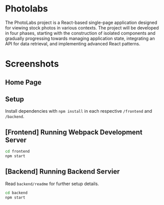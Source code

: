 # Photolabs
The PhotoLabs project is a React-based single-page application designed for viewing stock photos in various contexts. The project will be developed in four phases, starting with the construction of isolated components and gradually progressing towards managing application state, integrating an API for data retrieval, and implementing advanced React patterns.

# Screenshots
## Home Page



## Setup

Install dependencies with `npm install` in each respective `/frontend` and `/backend`.

## [Frontend] Running Webpack Development Server

```sh
cd frontend
npm start
```

## [Backend] Running Backend Servier

Read `backend/readme` for further setup details.

```sh
cd backend
npm start
```